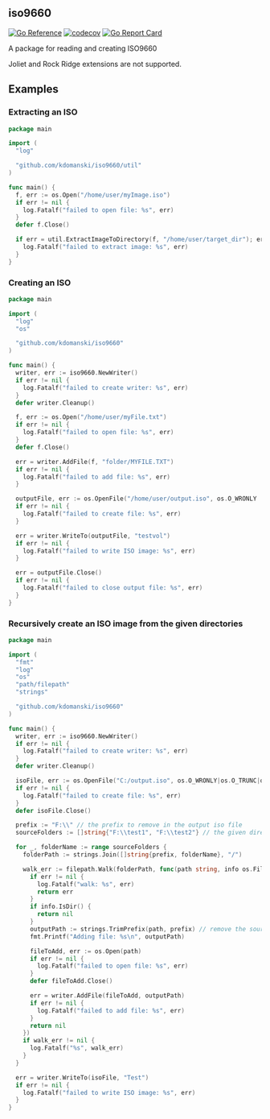 ## iso9660
[![Go Reference](https://pkg.go.dev/badge/github.com/kdomanski/iso9660.svg)](https://pkg.go.dev/github.com/kdomanski/iso9660)
[![codecov](https://codecov.io/gh/kdomanski/iso9660/branch/master/graph/badge.svg?token=14MJSZYZ24)](https://codecov.io/gh/kdomanski/iso9660)
[![Go Report Card](https://goreportcard.com/badge/github.com/kdomanski/iso9660)](https://goreportcard.com/report/github.com/kdomanski/iso9660)

A package for reading and creating ISO9660

Joliet and Rock Ridge extensions are not supported.

## Examples

### Extracting an ISO

```go
package main

import (
  "log"

  "github.com/kdomanski/iso9660/util"
)

func main() {
  f, err := os.Open("/home/user/myImage.iso")
  if err != nil {
    log.Fatalf("failed to open file: %s", err)
  }
  defer f.Close()

  if err = util.ExtractImageToDirectory(f, "/home/user/target_dir"); err != nil {
    log.Fatalf("failed to extract image: %s", err)
  }
}
```

### Creating an ISO

```go
package main

import (
  "log"
  "os"

  "github.com/kdomanski/iso9660"
)

func main() {
  writer, err := iso9660.NewWriter()
  if err != nil {
    log.Fatalf("failed to create writer: %s", err)
  }
  defer writer.Cleanup()

  f, err := os.Open("/home/user/myFile.txt")
  if err != nil {
    log.Fatalf("failed to open file: %s", err)
  }
  defer f.Close()

  err = writer.AddFile(f, "folder/MYFILE.TXT")
  if err != nil {
    log.Fatalf("failed to add file: %s", err)
  }

  outputFile, err := os.OpenFile("/home/user/output.iso", os.O_WRONLY | os.O_TRUNC | os.O_CREATE, 0644)
  if err != nil {
    log.Fatalf("failed to create file: %s", err)
  }

  err = writer.WriteTo(outputFile, "testvol")
  if err != nil {
    log.Fatalf("failed to write ISO image: %s", err)
  }

  err = outputFile.Close()
  if err != nil {
    log.Fatalf("failed to close output file: %s", err)
  }
}
```

### Recursively create an ISO image from the given directories

```go
package main

import (
  "fmt"
  "log"
  "os"
  "path/filepath"
  "strings"

  "github.com/kdomanski/iso9660"
)

func main() {
  writer, err := iso9660.NewWriter()
  if err != nil {
    log.Fatalf("failed to create writer: %s", err)
  }
  defer writer.Cleanup()

  isoFile, err := os.OpenFile("C:/output.iso", os.O_WRONLY|os.O_TRUNC|os.O_CREATE, 0644)
  if err != nil {
    log.Fatalf("failed to create file: %s", err)
  }
  defer isoFile.Close()

  prefix := "F:\\" // the prefix to remove in the output iso file
  sourceFolders := []string{"F:\\test1", "F:\\test2"} // the given directories to create an ISO file from

  for _, folderName := range sourceFolders {
    folderPath := strings.Join([]string{prefix, folderName}, "/")

    walk_err := filepath.Walk(folderPath, func(path string, info os.FileInfo, err error) error {
      if err != nil {
        log.Fatalf("walk: %s", err)
        return err
      }
      if info.IsDir() {
        return nil
      }
      outputPath := strings.TrimPrefix(path, prefix) // remove the source drive name
      fmt.Printf("Adding file: %s\n", outputPath)

      fileToAdd, err := os.Open(path)
      if err != nil {
        log.Fatalf("failed to open file: %s", err)
      }
      defer fileToAdd.Close()

      err = writer.AddFile(fileToAdd, outputPath)
      if err != nil {
        log.Fatalf("failed to add file: %s", err)
      }
      return nil
    })
    if walk_err != nil {
      log.Fatalf("%s", walk_err)
    }
  }

  err = writer.WriteTo(isoFile, "Test")
  if err != nil {
    log.Fatalf("failed to write ISO image: %s", err)
  }
}
```
